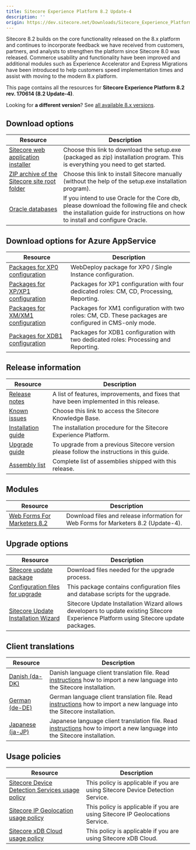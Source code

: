 ```yaml
---
title: Sitecore Experience Platform 8.2 Update-4
description: ''
origin: https://dev.sitecore.net/Downloads/Sitecore_Experience_Platform/82/Sitecore_Experience_Platform_82_Update4.aspx
---
```


Sitecore 8.2 builds on the core functionality released on the 8.x platform and continues to incorporate feedback we have received from customers, partners, and analysts to strengthen the platform since Sitecore 8.0 was released. Commerce usability and functionality have been improved and additional modules such as Experience Accelerator and Express Migrations have been introduced to help customers speed implementation times and assist with moving to the modern 8.x platform.

This page contains all the resources for **Sitecore Experience Platform 8.2 rev. 170614 (8.2 Update-4)**.

Looking for **a different version**? See [all available 8.x versions](/downloads/Sitecore_Experience_Platform).

## Download options

 | Resource | Description |
 | --- | --- |
 | [Sitecore web application installer](https://scdp.blob.core.windows.net/downloads/Sitecore%20Experience%20Platform/82/Sitecore%20Experience%20Platform%2082%20Update4/Secure/Sitecore%208.2%20rev.%20170614%20(exe).zip) | Choose this link to download the setup.exe (packaged as zip) installation program. This is everything you need to get started. |
 | [ZIP archive of the Sitecore site root folder](https://scdp.blob.core.windows.net/downloads/Sitecore%20Experience%20Platform/82/Sitecore%20Experience%20Platform%2082%20Update4/Secure/Sitecore%208.2%20rev.%20170614.zip) | Choose this link to install Sitecore manually (without the help of the setup.exe installation program). |
 | [Oracle databases](https://scdp.blob.core.windows.net/downloads/Sitecore%20Experience%20Platform/82/Sitecore%20Experience%20Platform%2082%20Update4/Secure/Sitecore%208.2%20rev.%20170614%20(oracle%20dbs).zip) | If you intend to use Oracle for the Core db, please download the following file and check the installation guide for instructions on how to install and configure Oracle. |

## Download options for Azure AppService

 | Resource | Description |
 | --- | --- |
 | [Packages for XP0 configuration](https://scdp.blob.core.windows.net/downloads/Sitecore%20Experience%20Platform/82/Sitecore%20Experience%20Platform%2082%20Update4/Secure/Sitecore%208.2%20rev.%20170614%20(WDP%20XP0%20package).zip) | WebDeploy package for XP0 / Single Instance configuration. |
 | [Packages for XP/XP1 configuration](https://scdp.blob.core.windows.net/downloads/Sitecore%20Experience%20Platform/82/Sitecore%20Experience%20Platform%2082%20Update4/Secure/Sitecore%208.2%20rev.%20170614%20(WDP%20XP1%20packages).zip) | Packages for XP1 configuration with four dedicated roles: CM, CD, Processing, Reporting. |
 | [Packages for XM/XM1 configuration](https://scdp.blob.core.windows.net/downloads/Sitecore%20Experience%20Platform/82/Sitecore%20Experience%20Platform%2082%20Update4/Secure/Sitecore%208.2%20rev.%20170614%20(WDP%20XM1%20packages).zip) | Packages for XM1 configuration with two roles: CM, CD. These packages are configured in CMS-only mode. |
 | [Packages for XDB1 configuration](https://scdp.blob.core.windows.net/downloads/Sitecore%20Experience%20Platform/82/Sitecore%20Experience%20Platform%2082%20Update4/Secure/Sitecore%208.2%20rev.%20170614%20(WDP%20XDB1%20packages).zip) | Packages for XDB1 configuration with two dedicated roles: Processing and Reporting. |

## Release information

 | Resource | Description |
 | --- | --- |
 | [Release notes](/downloads/Sitecore_Experience_Platform/82/Sitecore_Experience_Platform_82_Update4/Release_Notes) | A list of features, improvements, and fixes that have been implemented in this release. |
 | [Known issues](https://kb.sitecore.net/articles/631685) | Choose this link to access the Sitecore Knowledge Base. |
 | [Installation guide](https://scdp.blob.core.windows.net/downloads/Sitecore%20Experience%20Platform/82/Sitecore%20Experience%20Platform%2082%20Update4/Secure/Installation-Guide-SC82-Update-4.pdf) | The installation procedure for the Sitecore Experience Platform. |
 | [Upgrade guide](https://scdp.blob.core.windows.net/downloads/Sitecore%20Experience%20Platform/82/Sitecore%20Experience%20Platform%2082%20Update4/Secure/Sitecore-8.2-Update-4-Upgrade-Guide.pdf) | To upgrade from a previous Sitecore version please follow the instructions in this guide. |
 | [Assembly list](https://scdp.blob.core.windows.net/downloads/Sitecore%20Experience%20Platform/82/Sitecore%20Experience%20Platform%2082%20Update4/Secure/Sitecore.Platform.Assemblies%208.2%20rev.%20170614.txt) | Complete list of assemblies shipped with this release. |

## Modules

 | Resource | Description |
 | --- | --- |
 | [Web Forms For Marketers 8.2](/downloads/Web_Forms_For_Marketers/82/Web_Forms_For_Marketers_82_Update4) | Download files and release information for Web Forms for Marketers 8.2 (Update-4). |

## Upgrade options

 | Resource | Description |
 | --- | --- |
 | [Sitecore update package](https://scdp.blob.core.windows.net/downloads/Sitecore%20Experience%20Platform/82/Sitecore%20Experience%20Platform%2082%20Update4/Secure/Sitecore%208.2%20rev.%20170614%20(update%20package).zip) | Download files needed for the upgrade process. |
 | [Configuration files for upgrade](https://scdp.blob.core.windows.net/downloads/Sitecore%20Experience%20Platform/82/Sitecore%20Experience%20Platform%2082%20Update4/Secure/Sitecore%208.2%20rev.%20170614%20(config%20files).zip) | This package contains configuration files and database scripts for the upgrade. |
 | [Sitecore Update Installation Wizard](https://scdp.blob.core.windows.net/downloads/Sitecore%20Experience%20Platform/82/Sitecore%20Experience%20Platform%2082%20Update2/Secure/Sitecore%20Update%20Installation%20Wizard%202.0.1%20rev.%20161216.zip) | Sitecore Update Installation Wizard allows developers to update existing Sitecore Experience Platform using Sitecore update packages. |

## Client translations

 | Resource | Description |
 | --- | --- |
 | [Danish (da-DK)](https://scdp.blob.core.windows.net/downloads/Sitecore%20Experience%20Platform/82/Sitecore%20Experience%20Platform%2082%20Update4/Secure/Sitecore%208.2%20rev.%20170614%20(da-DK).zip) | Danish language client translation file. Read [instructions](~/link?_id=D72CBF8CE581436CBBCAEE896C8646F7&_z=z) how to import a new language into the Sitecore installation. |
 | [German (de-DE)](https://scdp.blob.core.windows.net/downloads/Sitecore%20Experience%20Platform/82/Sitecore%20Experience%20Platform%2082%20Update4/Secure/Sitecore%208.2%20rev.%20170614%20(de-DE).zip) | German language client translation file. Read [instructions](~/link?_id=D72CBF8CE581436CBBCAEE896C8646F7&_z=z) how to import a new language into the Sitecore installation. |
 | [Japanese (ja-JP)](https://scdp.blob.core.windows.net/downloads/Sitecore%20Experience%20Platform/82/Sitecore%20Experience%20Platform%2082%20Update4/Secure/Sitecore%208.2%20rev.%20170614%20(ja-JP).zip) | Japanese language client translation file. Read [instructions](~/link?_id=D72CBF8CE581436CBBCAEE896C8646F7&_z=z) how to import a new language into the Sitecore installation. |

## Usage policies

 | Resource | Description |
 | --- | --- |
 | [Sitecore Device Detection Services usage policy](/downloads/Sitecore_Experience_Platform/Sitecore_Device_Detection_Services_Usage_Policy) | This policy is applicable if you are using Sitecore Device Detection Service. |
 | [Sitecore IP Geolocation usage policy](/downloads/Sitecore_Experience_Platform/Sitecore_IP_Geolocation_Usage_Policy) | This policy is applicable if you are using Sitecore IP Geolocations Service. |
 | [Sitecore xDB Cloud usage policy](/downloads/Sitecore_Experience_Platform/Sitecore_xDB_Cloud_Usage_Policy) | This policy is applicable if you are using Sitecore xDB Cloud. |